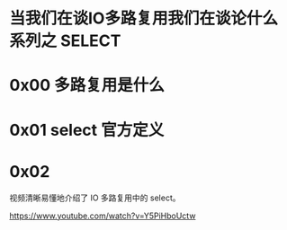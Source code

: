 # 当我们在谈IO多路复用我们在谈论什么系列之 SELECT


# 0x00 多路复用是什么

# 0x01 select 官方定义

# 0x02












视频清晰易懂地介绍了 IO 多路复用中的 select。

https://www.youtube.com/watch?v=Y5PiHboUctw
